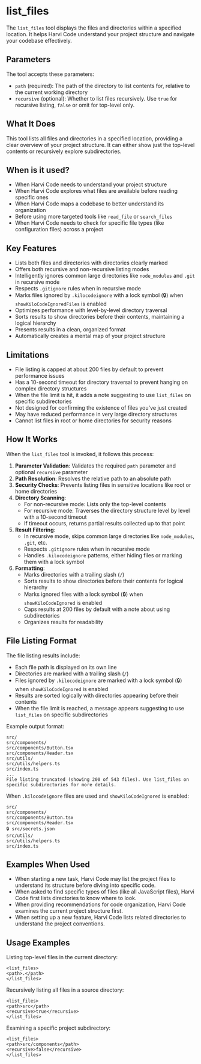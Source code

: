 # list_files

The `list_files` tool displays the files and directories within a specified location. It helps Harvi Code understand your project structure and navigate your codebase effectively.

## Parameters

The tool accepts these parameters:

- `path` (required): The path of the directory to list contents for, relative to the current working directory
- `recursive` (optional): Whether to list files recursively. Use `true` for recursive listing, `false` or omit for top-level only.

## What It Does

This tool lists all files and directories in a specified location, providing a clear overview of your project structure. It can either show just the top-level contents or recursively explore subdirectories.

## When is it used?

- When Harvi Code needs to understand your project structure
- When Harvi Code explores what files are available before reading specific ones
- When Harvi Code maps a codebase to better understand its organization
- Before using more targeted tools like `read_file` or `search_files`
- When Harvi Code needs to check for specific file types (like configuration files) across a project

## Key Features

- Lists both files and directories with directories clearly marked
- Offers both recursive and non-recursive listing modes
- Intelligently ignores common large directories like `node_modules` and `.git` in recursive mode
- Respects `.gitignore` rules when in recursive mode
- Marks files ignored by `.kilocodeignore` with a lock symbol (🔒) when `showKiloCodeIgnoredFiles` is enabled
- Optimizes performance with level-by-level directory traversal
- Sorts results to show directories before their contents, maintaining a logical hierarchy
- Presents results in a clean, organized format
- Automatically creates a mental map of your project structure

## Limitations

- File listing is capped at about 200 files by default to prevent performance issues
- Has a 10-second timeout for directory traversal to prevent hanging on complex directory structures
- When the file limit is hit, it adds a note suggesting to use `list_files` on specific subdirectories
- Not designed for confirming the existence of files you've just created
- May have reduced performance in very large directory structures
- Cannot list files in root or home directories for security reasons

## How It Works

When the `list_files` tool is invoked, it follows this process:

1. **Parameter Validation**: Validates the required `path` parameter and optional `recursive` parameter
2. **Path Resolution**: Resolves the relative path to an absolute path
3. **Security Checks**: Prevents listing files in sensitive locations like root or home directories
4. **Directory Scanning**:
    - For non-recursive mode: Lists only the top-level contents
    - For recursive mode: Traverses the directory structure level by level with a 10-second timeout
    - If timeout occurs, returns partial results collected up to that point
5. **Result Filtering**:
    - In recursive mode, skips common large directories like `node_modules`, `.git`, etc.
    - Respects `.gitignore` rules when in recursive mode
    - Handles `.kilocodeignore` patterns, either hiding files or marking them with a lock symbol
6. **Formatting**:
    - Marks directories with a trailing slash (`/`)
    - Sorts results to show directories before their contents for logical hierarchy
    - Marks ignored files with a lock symbol (🔒) when `showKiloCodeIgnored` is enabled
    - Caps results at 200 files by default with a note about using subdirectories
    - Organizes results for readability

## File Listing Format

The file listing results include:

- Each file path is displayed on its own line
- Directories are marked with a trailing slash (`/`)
- Files ignored by `.kilocodeignore` are marked with a lock symbol (🔒) when `showKiloCodeIgnored` is enabled
- Results are sorted logically with directories appearing before their contents
- When the file limit is reached, a message appears suggesting to use `list_files` on specific subdirectories

Example output format:

```
src/
src/components/
src/components/Button.tsx
src/components/Header.tsx
src/utils/
src/utils/helpers.ts
src/index.ts
...
File listing truncated (showing 200 of 543 files). Use list_files on specific subdirectories for more details.
```

When `.kilocodeignore` files are used and `showKiloCodeIgnored` is enabled:

```
src/
src/components/
src/components/Button.tsx
src/components/Header.tsx
🔒 src/secrets.json
src/utils/
src/utils/helpers.ts
src/index.ts
```

## Examples When Used

- When starting a new task, Harvi Code may list the project files to understand its structure before diving into specific code.
- When asked to find specific types of files (like all JavaScript files), Harvi Code first lists directories to know where to look.
- When providing recommendations for code organization, Harvi Code examines the current project structure first.
- When setting up a new feature, Harvi Code lists related directories to understand the project conventions.

## Usage Examples

Listing top-level files in the current directory:

```
<list_files>
<path>.</path>
</list_files>
```

Recursively listing all files in a source directory:

```
<list_files>
<path>src</path>
<recursive>true</recursive>
</list_files>
```

Examining a specific project subdirectory:

```
<list_files>
<path>src/components</path>
<recursive>false</recursive>
</list_files>
```
